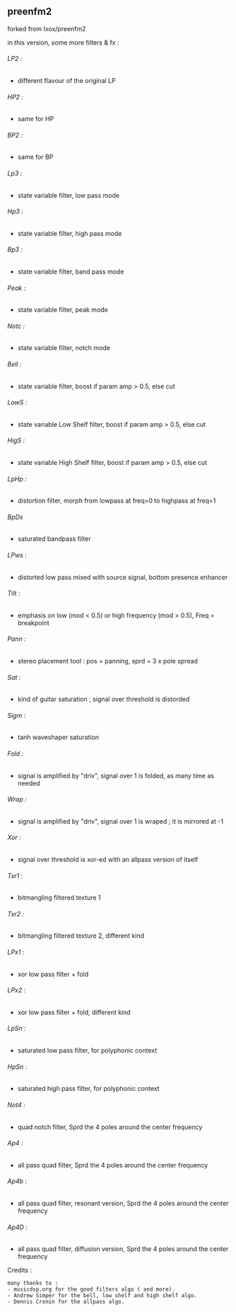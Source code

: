 ## preenfm2

forked from Ixox/preenfm2

in this version, some more filters & fx :

###### LP2  :
- different flavour of the original LP

###### HP2  :
- same for HP

###### BP2  :
- same for BP

###### Lp3  :
- state variable filter, low pass mode

###### Hp3  :
- state variable filter, high pass mode

###### Bp3  :
- state variable filter, band pass mode

###### Peak  :
- state variable filter, peak mode

###### Notc  :
- state variable filter, notch mode

###### Bell  :
- state variable filter, boost if param amp > 0.5, else cut

###### LowS :
- state variable Low Shelf filter, boost if param amp > 0.5, else cut

###### HigS :
- state variable High Shelf filter, boost if param amp > 0.5, else cut

###### LpHp :
- distortion filter, morph from lowpass at freq=0 to highpass at freq=1

###### BpDs
- saturated bandpass filter

###### LPws :
- distorted low pass mixed with source signal, bottom presence enhancer

###### Tilt :
- emphasis on low (mod < 0.5) or high frequency (mod > 0.5), Freq = breakpoint

###### Pann :
- stereo placement tool : pos = panning, sprd = 3 x pole spread

###### Sat  :
- kind of guitar saturation ; signal over threshold is distorded

###### Sigm :
- tanh waveshaper saturation

###### Fold :
- signal is amplified by "driv", signal over 1 is folded, as many time as needed

###### Wrap :
- signal is amplified by "driv", signal over 1 is wraped ; it is mirrored at -1

###### Xor  :
- signal over threshold is xor-ed with an allpass version of itself

###### Txr1 :
- bitmangling filtered texture 1 

###### Txr2 :
- bitmangling filtered texture 2, different kind

###### LPx1 :
- xor low pass filter + fold 

###### LPx2 :
- xor low pass filter + fold, different kind

###### LpSn :
- saturated low pass filter, for polyphonic context 

###### HpSn :
- saturated high pass filter, for polyphonic context 

###### Not4 :
- quad notch filter, Sprd the 4 poles around the center frequency

###### Ap4 :
- all pass quad filter, Sprd the 4 poles around the center frequency

###### Ap4b :
- all pass quad filter, resonant version, Sprd the 4 poles around the center frequency

###### Ap4D :
- all pass quad filter, diffusion version, Sprd the 4 poles around the center frequency

Credits : 

	many thanks to :
	- musicdsp.org for the good filters algo ( and more).
	- Andrew Simper for the bell, low shelf and high shelf algo.
	- Dennis Cronin for the allpass algo.

